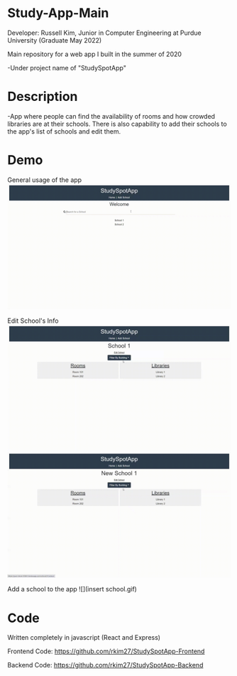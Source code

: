 # Study-App-Main
Developer: Russell Kim, Junior in Computer Engineering at Purdue University (Graduate May 2022)

Main repository for a web app I built in the summer of 2020

-Under project name of "StudySpotApp"

# Description
-App where people can find the availability of rooms and how crowded libraries are at their schools. There is also capability to add their schools to the app's list of schools and edit them.

# Demo
General usage of the app
![](main.gif)

Edit School's Info
![](edit_school_name.gif)
![](edit_room.gif)

Add a school to the app
![](insert school.gif)

# Code
Written completely in javascript (React and Express)

Frontend Code: https://github.com/rkim27/StudySpotApp-Frontend

Backend Code: https://github.com/rkim27/StudySpotApp-Backend




